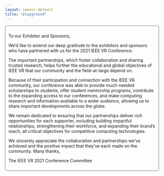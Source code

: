 ```yaml
---
layout: ieeevr-default
title: "playground"
---
```

<style>
    .styled-table {
        border-collapse: collapse;
        margin: 25px 0;
        font-size: 0.8em;
        font-family: sans-serif;
        /*min-width: 400px;*/
        box-shadow: 0 0 20px rgba(0, 0, 0, 0.15);
        display: table;

        width: 100%;
        margin-left: auto;
        margin-right: auto;
    }

    .styled-table thead tr {
        background-color: #00aeef;
        color: #ffffff;
        text-align: left;
    }

    .styled-table th,
    .styled-table td {
        padding: 12px 15px;
        width: 25%;
    }

    .styled-table tbody tr {
        border-bottom: 1px solid #dddddd;
    }

    .styled-table tbody tr:nth-of-type(even) {
        background-color: #f3f3f3;
    }

    .styled-table tbody tr:last-of-type {
        border-bottom: 2px solid #00aeef;
    }

    .styled-table tbody tr.active-row {
        font-weight: bold;
        color: #00aeef;
    }

    < !-- div {
        text-align: justify;
        text-justify: inter-word;
    }

    -->

    /* video container */
    .video-container {
        overflow: hidden;
        position: relative;
        width: 100%;
    }

    .video-container::after {
        padding-top: 56.25%;
        /* 75% if 4:3*/
        display: block;
        content: '';
    }

    .video-container iframe {
        position: absolute;
        top: 0;
        left: 0;
        width: 100%;
        height: 100%;
    }

    /* Thumbnails box */
    .box {
        border-radius: 5px;
        padding: 20px;
    }

    .box:nth-child(even) {
        color: red;
    }

    .wrapper {
        display: grid;
        /* border: 1px solid #000; */
        grid-gap: 10px;
        grid-template-columns: repeat(auto-fill, 150px 30%);
    }

    .letter {
        border: solid 1px #656565;
        border-radius: 5px;
    }

</style>


<div class="letter">
    <div style="padding: 10px 10px 10px 10px;">
        <p>
            To our Exhibitor and Sponsors,
        </p>
        <p>
            We’d like to extend our deep gratitude to the exhibitors and sponsors who have partnered with us for the 2021 IEEE VR Conference.
        </p>
        <p>
            The important partnerships, which foster collaboration and sharing trusted research, helps further the educational and global objectives of IEEE VR that our community and the field-at-large depend on.
        </p>
        <p>
            Because of their participation and connection with the IEEE VR community, our conference was able to provide much-needed scholarships to students, offer student mentorship programs, contribute to the expanding access to our conferences, and make computing research and information available to a wider audience, allowing us to share important developments across the globe.
        </p>
        <p>
            We remain dedicated to ensuring that our partnerships deliver rich opportunities for each supporter, including building impactful relationships, strengthening their workforce, and expanding their brand’s reach, all critical objectives for competitive computing technologies.
        </p>
        <p>
            We sincerely appreciate the collaboration and partnerships we’ve achieved and the positive impact that they’ve each made on the community.
            Many thanks,
        </p>
        <p>
            The IEEE VR 2021 Conference Committee
        </p>
    </div>

</div>
